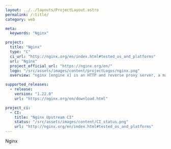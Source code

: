 ```yaml
---
layout: ../../layouts/ProjectLayout.astro
permalink: /:title/
category: web

meta:
  keywords: "Nginx"

project:
  title: "Nginx"
  type: "C"
  ci_url: "http://nginx.org/en/index.html#tested_os_and_platforms"
  url: "Nginx"
  project_official_url: "https://nginx.org/en/"
  logo: "/src/assets/images/content/projectLogos/nginx.png"
  overview: "nginx [engine x] is an HTTP and reverse proxy server, a mail proxy server, and a generic TCP/UDP proxy server, originally written by Igor Sysoev."

supported_releases:
  - release:
    version: "1.22.0"
    url: "https://nginx.org/en/download.html"

project_ci:
  - CI:
    title: "Nginx Upstream CI"
    status: "/src/assets/images/content/CI_status.png"
    url: "http://nginx.org/en/index.html#tested_os_and_platforms"
---
```


<p>Nginx</p>
